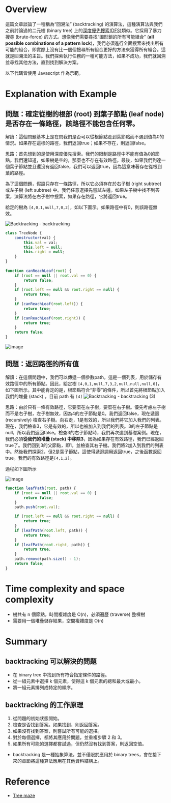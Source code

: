 # Overview

這篇文章談論了一種稱為“回溯法” (backtracking) 的演算法，這種演算法與我們之前討論過的二元樹 (binary tree) 上的[深度優先搜索(DFS)](https://github.com/CAFECA-IO/KnowledgeManagement/blob/master/algorithm/beginner/trees.md#depth-first-search-dfs)類似。它採用了暴力搜尋 (brute-force) 的方式。想像我們需要尋找“圖形鎖的所有可能組合” (**all possible combinations of a pattern lock**)，我們必須進行全面搜索來找出所有可能的組合，即實際上沒有比一個個搜尋所有組合更好的方法來獲得所有組合。這就是回溯法的主旨。我們探索執行任務的一種可能方法，如果不成功，我們就回溯並尋找其他方法，直到找到解決方案。

以下代碼皆使用 Javascript 作為示範。

# Explanation with Example

## 問題：確定從樹的根部 (root) 到葉子節點 (leaf node) 是否存在一條路徑，該路徑不能包含任何零。

解讀：這個問題基本上是在問我們是否可以從根節點走到葉節點而不遇到值為0的情況。如果存在這樣的路徑，我們返回true；如果不存在，則返回false。

思路：首先想到的是使用深度優先搜索。我們的限制是路徑中不能有值為0的節點。我們還知道，如果樹是空的，那麼也不存在有效路徑。最後，如果我們到達一個葉子節點並且還沒有返回false，我們可以返回true，因為這意味著存在從根到葉的路徑。

為了這個問題，假設只存在一條路徑，所以它必須存在於右子樹 (right subtree) 或左子樹 (left subtree) 中。我們任意選擇先嘗試左邊。如果左子樹中找不到答案，演算法將在右子樹中搜索，如果存在路徑，它將返回true。

給定的樹為 `[4,0,1,null,7,0,2]`，如以下圖示。如果路徑中有0，則該路徑無效。

![Backtracking - backtracking](https://github.com/CAFECA-IO/KnowledgeManagement/assets/20677913/b1941cf9-4b3e-46e1-b2bb-7dc7d8479b9e)

```jsx
class TreeNode {
    constructor(val) {
        this.val = val;
        this.left = null;
        this.right = null;
    }
}   
  
function canReachLeaf(root) {
    if (root == null || root.val == 0) {
        return false;
    } 
    if (root.left == null && root.right == null) {
        return true;
    }
    if (canReachLeaf(root.left)) {
        return true;
    }
    if (canReachLeaf(root.right)) {
        return true;
    }
    return false;
}
```

![image](https://github.com/CAFECA-IO/KnowledgeManagement/assets/20677913/fc28bf55-891b-4000-9bdd-a4fa330dd7a6)

## 問題：返回路徑的所有值

解讀：在這個問題中，我們可以傳遞一個參數path，這是一個列表，用於儲存有效路徑中的所有節點。因此，給定樹 `[4,0,1,null,7,3,2,null,null,null,0]`，如下圖所示。其中能肯定的是，根節點符合“非零”的條件，所以首先將根節點加入我們的堆疊 (stack) ，目前 path 有 `[4]`
![Backtracking - backtracking (3)](https://github.com/CAFECA-IO/KnowledgeManagement/assets/20677913/24ca69a1-67ce-430b-b35b-24588462872d)

思路：由於只有一條有效路徑，它要麼在左子樹，要麼在右子樹。優先考慮左子樹而不是右子樹，左子樹無效，因為4的左子節點是0。我們返回false，現在遞迴 (recursively) 檢查右子樹。向右走，1是有效的，所以我們將它加入我們的列表。現在，我們檢查3，它是有效的，所以也被加入到我們的列表。3的左子節點是null，所以我們返回false。檢查3的右子節點時，我們再次達到基礎案例。現在，我們必須**從我們的堆疊 (stack) 中移除3**，因為如果存在有效路徑，我們已經返回true了。我們回到3的父節點，即1，並檢查其右子樹。我們將2加入到我們的列表中。然後我們探索2，但2是葉子節點，這使得遞迴調用返回true，之後函數返回true。我們的有效路徑是`[4,1,2]`。

過程如下圖所示

![image](https://github.com/CAFECA-IO/KnowledgeManagement/assets/20677913/898c0cb5-18ac-4010-bc88-1d5e82a5eb28)

```jsx
function leafPath(root, path) {
    if (root == null || root.val == 0) {
        return false;
    }
    path.push(root.val);

    if (root.left == null && root.right == null) {
        return true;
    }
    if (leafPath(root.left, path)) {
        return true;
    }
    if (leafPath(root.right, path)) {
        return true;
    }
    path.remove(path.size() - 1);
    return false;
}
```

# Time complexity and space complexity

- 樹共有 n 個節點，時間複雜度是 O(n)，必須遍歷 (traverse) 整棵樹
- 需要用一個堆疊儲存結果，空間複雜度是 O(n)

# Summary

## backtracking 可以解決的問題

- 在 binary tree 中找到所有符合指定條件的路徑。
- 從一組元素中選擇 k 個元素，使得這 k 個元素的總和最大或最小。
- 將一組元素排列成特定的順序。

## backtracking 的工作原理

1. 從問題的初始狀態開始。
2. 檢查是否找到答案。如果找到，則返回答案。
3. 如果沒有找到答案，則嘗試所有可能的選擇。
4. 對於每個選擇，都將其應用於問題，並重複步驟 2 和 3。
5. 如果所有可能的選擇都嘗試過，但仍然沒有找到答案，則返回空值。

- backtracking 是一種抽象算法，並不僅限於應用於 binary trees，會在接下來的章節將這種算法應用在其他資料結構上。

# Reference

- [Tree maze](https://neetcode.io/courses/dsa-for-beginners/22)


